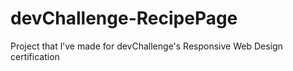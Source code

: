 # devChallenge-RecipePage
Project that l've made for devChallenge's Responsive Web Design certification
